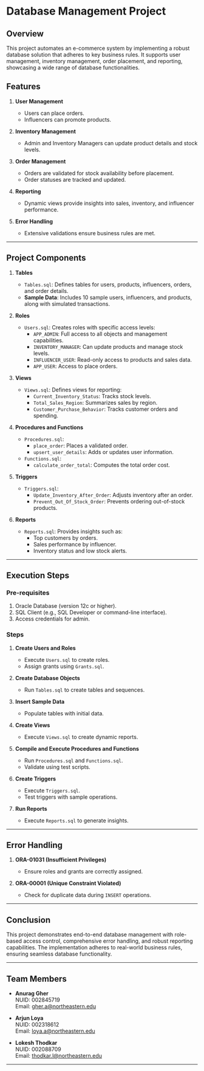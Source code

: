 # Database Management Project

## Overview

This project automates an e-commerce system by implementing a robust database solution that adheres to key business rules. It supports user management, inventory management, order placement, and reporting, showcasing a wide range of database functionalities.

## Features

1. **User Management**  
   - Users can place orders.  
   - Influencers can promote products.

2. **Inventory Management**  
   - Admin and Inventory Managers can update product details and stock levels.

3. **Order Management**  
   - Orders are validated for stock availability before placement.  
   - Order statuses are tracked and updated.

4. **Reporting**  
   - Dynamic views provide insights into sales, inventory, and influencer performance.

5. **Error Handling**  
   - Extensive validations ensure business rules are met.

---

## Project Components

1. **Tables**  
   - `Tables.sql`: Defines tables for users, products, influencers, orders, and order details.  
   - **Sample Data**: Includes 10 sample users, influencers, and products, along with simulated transactions.

2. **Roles**  
   - `Users.sql`: Creates roles with specific access levels:  
     - `APP_ADMIN`: Full access to all objects and management capabilities.  
     - `INVENTORY_MANAGER`: Can update products and manage stock levels.  
     - `INFLUENCER_USER`: Read-only access to products and sales data.  
     - `APP_USER`: Access to place orders.

3. **Views**  
   - `Views.sql`: Defines views for reporting:  
     - `Current_Inventory_Status`: Tracks stock levels.  
     - `Total_Sales_Region`: Summarizes sales by region.  
     - `Customer_Purchase_Behavior`: Tracks customer orders and spending.

4. **Procedures and Functions**  
   - `Procedures.sql`:  
     - `place_order`: Places a validated order.  
     - `upsert_user_details`: Adds or updates user information.  
   - `Functions.sql`:  
     - `calculate_order_total`: Computes the total order cost.

5. **Triggers**  
   - `Triggers.sql`:  
     - `Update_Inventory_After_Order`: Adjusts inventory after an order.  
     - `Prevent_Out_Of_Stock_Order`: Prevents ordering out-of-stock products.

6. **Reports**  
   - `Reports.sql`: Provides insights such as:  
     - Top customers by orders.  
     - Sales performance by influencer.  
     - Inventory status and low stock alerts.

---

## Execution Steps

### Pre-requisites
1. Oracle Database (version 12c or higher).  
2. SQL Client (e.g., SQL Developer or command-line interface).  
3. Access credentials for admin.

### Steps
1. **Create Users and Roles**  
   - Execute `Users.sql` to create roles.  
   - Assign grants using `Grants.sql`.

2. **Create Database Objects**  
   - Run `Tables.sql` to create tables and sequences.

3. **Insert Sample Data**  
   - Populate tables with initial data.

4. **Create Views**  
   - Execute `Views.sql` to create dynamic reports.

5. **Compile and Execute Procedures and Functions**  
   - Run `Procedures.sql` and `Functions.sql`.  
   - Validate using test scripts.

6. **Create Triggers**  
   - Execute `Triggers.sql`.  
   - Test triggers with sample operations.

7. **Run Reports**  
   - Execute `Reports.sql` to generate insights.

---

## Error Handling

1. **ORA-01031 (Insufficient Privileges)**  
   - Ensure roles and grants are correctly assigned.

2. **ORA-00001 (Unique Constraint Violated)**  
   - Check for duplicate data during `INSERT` operations.

---

## Conclusion

This project demonstrates end-to-end database management with role-based access control, comprehensive error handling, and robust reporting capabilities. The implementation adheres to real-world business rules, ensuring seamless database functionality.

---

## Team Members

- **Anurag Gher**  
  NUID: 002845719  
  Email: gher.a@northeastern.edu  

- **Arjun Loya**  
  NUID: 002318612  
  Email: loya.a@northeastern.edu  

- **Lokesh Thodkar**  
  NUID: 002088709  
  Email: thodkar.l@northeastern.edu  

---
